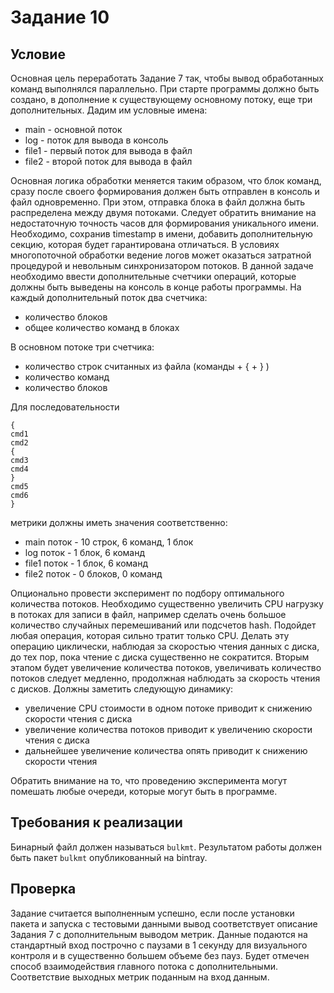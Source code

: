 # Задание 10
## Условие
Основная цель переработать Задание 7 так, чтобы вывод обработанных
команд выполнялся параллельно.  При старте программы должно быть
создано, в дополнение к существующему основному потоку, еще три
дополнительных. Дадим им условные имена:

 * main - основной поток
 * log - поток для вывода в консоль
 * file1 - первый поток для вывода в файл
 * file2 - второй поток для вывода в файл

Основная логика обработки меняется таким образом, что блок команд,
сразу после своего формирования должен быть отправлен в консоль и
файл одновременно.  При этом, отправка блока в файл должна быть
распределена между двумя потоками.
Следует обратить внимание на недостаточную точность часов для
формирования уникального имени.  Необходимо, сохранив timestamp в
имени, добавить дополнительную секцию, которая будет гарантирована
отличаться.
В условиях многопоточной обработки ведение логов может оказаться
затратной процедурой и невольным синхронизатором потоков. В данной
задаче необходимо ввести дополнительные счетчики операций, которые
должны быть выведены на консоль в конце работы программы.
На каждый дополнительный поток два счетчика:

 * количество блоков
 * общее количество команд в блоках

В основном потоке три счетчика:

 * количество строк считанных из файла (команды + { + } )
 * количество команд
 * количество блоков

Для последовательности
```
{
cmd1
cmd2
{
cmd3
cmd4
}
cmd5
cmd6
}
```
метрики должны иметь значения соответственно:
 * main поток - 10 строк, 6 команд, 1 блок
 * log поток - 1 блок, 6 команд
 * file1 поток - 1 блок, 6 команд
 * file2 поток - 0 блоков, 0 команд

Опционально провести эксперимент по подбору оптимального количества
потоков. Необходимо существенно увеличить CPU нагрузку в потоках для
записи в файл, например сделать очень большое количество случайных
перемешиваний или подсчетов hash.  Подойдет любая операция, которая
сильно тратит только CPU. Делать эту операцию циклически, наблюдая
за скоростью чтения данных с диска, до тех пор, пока чтение с диска
существенно не сократится. Вторым этапом будет увеличение количества
потоков, увеличивать количество потоков следует медленно, продолжная
наблюдать за скорость чтения с дисков.  Должны заметить следующую
динамику:

 * увеличение CPU стоимости в одном потоке приводит к снижению скорости чтения с диска
 * увеличение количества потоков приводит к увеличению скорости чтения с диска
 * дальнейшее увеличение количества опять приводит к снижению скорости чтения

Обратить внимание на то, что проведению эксперимента могут помешать
любые очереди, которые могут быть в программе.

## Требования к реализации
Бинарный файл должен называться ```bulkmt```.
Результатом работы должен быть пакет ```bulkmt``` опубликованный на bintray.

## Проверка
Задание считается выполненным успешно, если после установки пакета и
запуска с тестовыми данными вывод соответствует описание Задания 7 с
дополнительным выводом метрик. Данные подаются на стандартный вход
построчно с паузами в 1 секунду для визуального контроля и в существенно
большем объеме без пауз.
Будет отмечен способ взаимодействия главного потока с дополнительными.
Соответствие выходных метрик поданным на вход данным.

